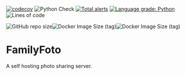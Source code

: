 [![codecov](https://codecov.io/gh/Segelzwerg/FamilyFoto/branch/master/graph/badge.svg?token=G695SHB57X)](https://codecov.io/gh/Segelzwerg/FamilyFoto) ![Python Check](https://github.com/Segelzwerg/FamilyFoto/workflows/Python%20Check/badge.svg) [![Total alerts](https://img.shields.io/lgtm/alerts/g/Segelzwerg/FamilyFoto.svg?logo=lgtm&logoWidth=18)](https://lgtm.com/projects/g/Segelzwerg/FamilyFoto/alerts/) [![Language grade: Python](https://img.shields.io/lgtm/grade/python/g/Segelzwerg/FamilyFoto.svg?logo=lgtm&logoWidth=18)](https://lgtm.com/projects/g/Segelzwerg/FamilyFoto/context:python)![Lines of code](https://img.shields.io/tokei/lines/github/segelzwerg/familyfoto)

![GitHub repo size](https://img.shields.io/github/repo-size/Segelzwerg/FamilyFoto)![Docker Image Size (tag)](https://img.shields.io/docker/image-size/segelzwerg/family-foto/arm64?label=image%3Aarm64)![Docker Image Size (tag)](https://img.shields.io/docker/image-size/segelzwerg/family-foto/amd64?label=image%3Aamd64)
# FamilyFoto
A self hosting photo sharing server.
